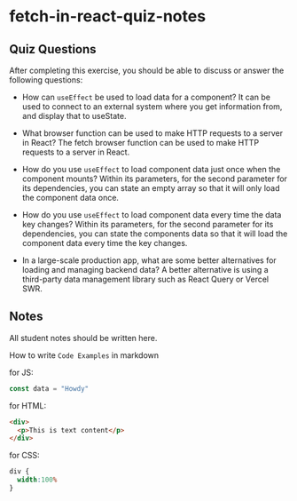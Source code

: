 # fetch-in-react-quiz-notes

## Quiz Questions

After completing this exercise, you should be able to discuss or answer the following questions:

- How can `useEffect` be used to load data for a component?
 It can be used to connect to an external system where you get information from, and display that to useState.

- What browser function can be used to make HTTP requests to a server in React?
 The fetch browser function can be used to make HTTP requests to a server in React.

- How do you use `useEffect` to load component data just once when the component mounts?
 Within its parameters, for the second parameter for its dependencies, you can state an empty array so that it will only load the component data once.

- How do you use `useEffect` to load component data every time the data key changes?
 Within its parameters, for the second parameter for its dependencies, you can state the components data so that it will load the component data every time the key changes.

- In a large-scale production app, what are some better alternatives for loading and managing backend data?
 A better alternative is using a third-party data management library such as React Query or Vercel SWR.


## Notes

All student notes should be written here.


How to write `Code Examples` in markdown

for JS:
```javascript
const data = "Howdy"
```

for HTML:
```html
<div>
  <p>This is text content</p>
</div>
```

for CSS:
```css
div {
  width:100%
}
```
